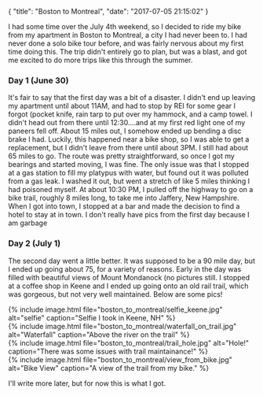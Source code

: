 {
    "title": "Boston to Montreal",
    "date": "2017-07-05 21:15:02"
}

 I had some time over the July 4th weekend, so I decided to ride my bike from my apartment in Boston to Montreal, a city I had never been to. I had never done a solo bike tour before, and was fairly nervous about my first time doing this. The trip didn't entirely go to plan, but was a blast, and got me excited to do more trips like this through the summer.

### Day 1 (June 30)
It's fair to say that the first day was a bit of a disaster. I didn't end up leaving my apartment until about 11AM, and had to stop by REI for some gear I forgot (pocket knife, rain tarp to put over my hammock, and a camp towel. I didn't head out from there until 12:30....and at my first red light one of my paneers fell off. About 15 miles out, I somehow ended up bending a disc brake I had. Luckily, this happened near a bike shop, so I was able to get a replacement, but I didn't leave from there until about 3PM. I still had about 65 miles to go. The route was pretty straightforward, so once I got my bearings and started moving, I was fine. The only issue was that I stopped at a gas station to fill my platypus with water, but found out it was polluted from a gas leak. I washed it out, but went a stretch of like 5 miles thinking I had poisoned myself. 
At about 10:30 PM, I pulled off the highway to go on a bike trail, roughly 8 miles long, to take me into Jaffery, New Hampshire. When I got into town, I stopped at a bar and made the decision to find a hotel to stay at in town. I don't really have pics from the first day because I am garbage

### Day 2 (July 1)
The second day went a little better. It was supposed to be a 90 mile day, but I ended up going about 75, for a variety of reasons. Early in the day was filled with beautiful views of Mount Mondanock (no pictures still.
I stopped at a coffee shop in Keene and I ended up going onto an old rail trail, which was gorgeous, but not very well maintained.
Below are some pics!
<div class="row">
	<div class="col-6 col-m-6">
		{% include image.html file="boston_to_montreal/selfie_keene.jpg" alt="selfie" caption="Selfie I took in Keene, NH" %}
	</div>
</div>
<div class="row">
	<div class="col-6 col-m-6">
		{% include image.html file="boston_to_montreal/waterfall_on_trail.jpg" alt="Waterfall" caption="Above the river on the trail" %}
	</div>
	<div class = "col-6 col-m-6">
		{% include image.html file="boston_to_montreal/trail_hole.jpg" alt="Hole!" caption="There was some issues with trail maintainance!" %}
	</div>
</div>
{% include image.html file="boston_to_montreal/view_from_bike.jpg"
		 alt="Bike View" caption="A view of the trail from my bike." %}

I'll write more later, but for now this is what I got.


